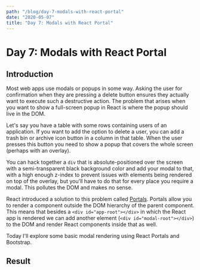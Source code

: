 ```yaml
---
path: "/blog/day-7-modals-with-react-portal"
date: "2020-05-07"
title: "Day 7: Modals with React Portal"
---
```


# Day 7: Modals with React Portal

## Introduction

Most web apps use modals or popups in some way. Asking the user for confirmation when they are pressing a delete button ensures they actually want to execute such a destructive action. The problem that arises when you want to show a full-screen popup in React is where the popup should live in the DOM.

Let's say you have a table with some rows containing users of an application. If you want to add the option to delete a user, you can add a trash bin or archive icon button in a column in that table. When the user presses this button you need to show a popup that covers the whole screen (perhaps with an overlay).

You can hack together a `div` that is absolute-positioned over the screen with a semi-transparent black background color and add your modal to that, with a high enough z-index to prevent issues with elements being rendered on top of the overlay, but you'll have to do that for every place you require a modal. This pollutes the DOM and makes no sense.

React introduced a solution to this problem called [Portals](https://reactjs.org/docs/portals.html). Portals allow you to render a component outside the DOM hierarchy of the parent component. This means that besides a `<div id="app-root"></div>` in which the React app is rendered we can add another element (`<div id="modal-root"></div>`) to the DOM and render React components inside that as well.

Today I'll explore some basic modal rendering using React Portals and Bootstrap.

## Result
